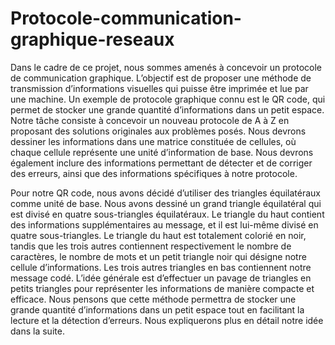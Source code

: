 # Protocole-communication-graphique-reseaux

Dans le cadre de ce projet, nous sommes amenés à concevoir un protocole de communication
graphique. L’objectif est de proposer une méthode de transmission d’informations visuelles
qui puisse être imprimée et lue par une machine. Un exemple de protocole graphique connu
est le QR code, qui permet de stocker une grande quantité d’informations dans un petit
espace.
Notre tâche consiste à concevoir un nouveau protocole de A à Z en proposant des solutions
originales aux problèmes posés. Nous devrons dessiner les informations dans une matrice
constituée de cellules, où chaque cellule représente une unité d’information de base. Nous
devrons également inclure des informations permettant de détecter et de corriger des erreurs,
ainsi que des informations spécifiques à notre protocole.




Pour notre QR code, nous avons décidé d’utiliser des triangles équilatéraux comme unité de
base. Nous avons dessiné un grand triangle équilatéral qui est divisé en quatre sous-triangles
équilatéraux. Le triangle du haut contient des informations supplémentaires au message, et
il est lui-même divisé en quatre sous-triangles. Le triangle du haut est totalement colorié
en noir, tandis que les trois autres contiennent respectivement le nombre de caractères, le
nombre de mots et un petit triangle noir qui désigne notre cellule d’informations.
Les trois autres triangles en bas contiennent notre message codé. L’idée générale est d’effectuer un pavage de triangles en petits triangles pour représenter les informations de manière
compacte et efficace.
Nous pensons que cette méthode permettra de stocker une grande quantité d’informations
dans un petit espace tout en facilitant la lecture et la détection d’erreurs. Nous expliquerons
plus en détail notre idée dans la suite.
